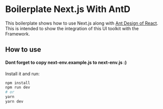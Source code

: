 # Boilerplate Next.js With AntD

This boilerplate shows how to use Next.js along with [Ant Design of React](http://ant.design). This is intended to show the integration of this UI toolkit with the Framework.

## How to use
#### Dont forget to copy next-env.example.js to next-env.js :)

Install it and run:

```bash
npm install
npm run dev
# or
yarn
yarn dev
```
